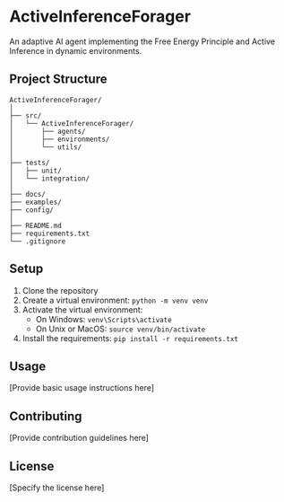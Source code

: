 # ActiveInferenceForager

An adaptive AI agent implementing the Free Energy Principle and Active Inference in dynamic environments.

## Project Structure

```
ActiveInferenceForager/
│
├── src/
│   └── ActiveInferenceForager/
│       ├── agents/
│       ├── environments/
│       └── utils/
│
├── tests/
│   ├── unit/
│   └── integration/
│
├── docs/
├── examples/
├── config/
│
├── README.md
├── requirements.txt
└── .gitignore
```

## Setup

1. Clone the repository
2. Create a virtual environment: `python -m venv venv`
3. Activate the virtual environment:
   - On Windows: `venv\Scripts\activate`
   - On Unix or MacOS: `source venv/bin/activate`
4. Install the requirements: `pip install -r requirements.txt`

## Usage

[Provide basic usage instructions here]

## Contributing

[Provide contribution guidelines here]

## License

[Specify the license here]
